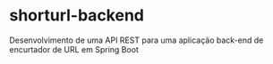 # shorturl-backend
Desenvolvimento de uma API REST para uma aplicação back-end de encurtador de URL em Spring Boot
